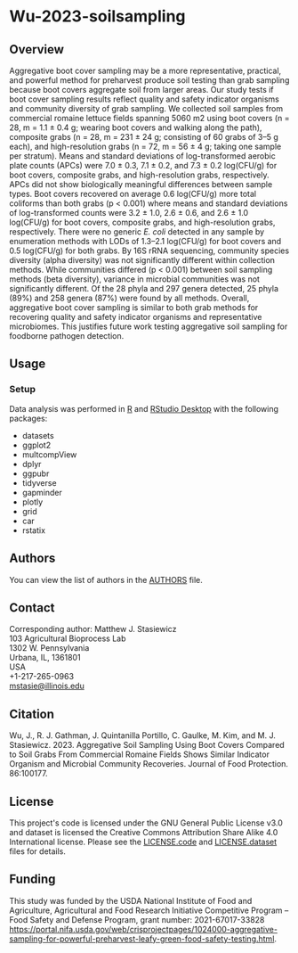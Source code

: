 # Wu-2023-soilsampling

## Overview
Aggregative boot cover sampling may be a more representative, practical, and powerful method for preharvest produce soil testing than grab sampling because boot covers aggregate soil from larger areas. Our study tests if boot cover sampling results reflect quality and safety indicator organisms and community diversity of grab sampling. We collected soil samples from commercial romaine lettuce fields spanning 5060 m2 using boot covers (n = 28, m = 1.1 ± 0.4 g; wearing boot covers and walking along the path), composite grabs (n = 28, m = 231 ± 24 g; consisting of 60 grabs of 3–5 g each), and high-resolution grabs (n = 72, m = 56 ± 4 g; taking one sample per stratum). Means and standard deviations of log-transformed aerobic plate counts (APCs) were 7.0 ± 0.3, 7.1 ± 0.2, and 7.3 ± 0.2 log(CFU/g) for boot covers, composite grabs, and high-resolution grabs, respectively. APCs did not show biologically meaningful differences between sample types. Boot covers recovered on average 0.6 log(CFU/g) more total coliforms than both grabs (p < 0.001) where means and standard deviations of log-transformed counts were 3.2 ± 1.0, 2.6 ± 0.6, and 2.6 ± 1.0 log(CFU/g) for boot covers, composite grabs, and high-resolution grabs, respectively. There were no generic _E. coli_ detected in any sample by enumeration methods with LODs of 1.3–2.1 log(CFU/g) for boot covers and 0.5 log(CFU/g) for both grabs. By 16S rRNA sequencing, community species diversity (alpha diversity) was not significantly different within collection methods. While communities differed (p < 0.001) between soil sampling methods (beta diversity), variance in microbial communities was not significantly different. Of the 28 phyla and 297 genera detected, 25 phyla (89%) and 258 genera (87%) were found by all methods. Overall, aggregative boot cover sampling is similar to both grab methods for recovering quality and safety indicator organisms and representative microbiomes. This justifies future work testing aggregative soil sampling for foodborne pathogen detection.

## Usage
### Setup
Data analysis was performed in [R](https://cloud.r-project.org/) and [RStudio Desktop](https://posit.co/download/rstudio-desktop/) with the following packages:
* datasets
* ggplot2
* multcompView
* dplyr
* ggpubr
* tidyverse
* gapminder
* plotly
* grid
* car
* rstatix

## Authors
You can view the list of authors in the [AUTHORS](/AUTHORS) file.

## Contact
Corresponding author: Matthew J. Stasiewicz<br>
103 Agricultural Bioprocess Lab<br>
1302 W. Pennsylvania<br>
Urbana, IL, 1361801<br>
USA<br>
+1-217-265-0963<br>
[mstasie@illinois.edu](mailto:mstasie@illinois.edu)

## Citation
Wu, J., R. J. Gathman, J. Quintanilla Portillo, C. Gaulke, M. Kim, and M. J. Stasiewicz. 2023. Aggregative Soil Sampling Using Boot Covers Compared to Soil Grabs From Commercial Romaine Fields Shows Similar Indicator Organism and Microbial Community Recoveries. Journal of Food Protection. 86:100177.

## License
This project's code is licensed under the GNU General Public License v3.0 and dataset is licensed the Creative Commons Attribution Share Alike 4.0 International license. Please see the [LICENSE.code](/LICENSE.code) and [LICENSE.dataset](/LICENSE.dataset) files for details.

## Funding
This study was funded by the USDA National Institute of Food and Agriculture, Agricultural and Food Research Initiative Competitive Program – Food Safety and Defense Program, grant number: 
2021-67017-33828 https://portal.nifa.usda.gov/web/crisprojectpages/1024000-aggregative-sampling-for-powerful-preharvest-leafy-green-food-safety-testing.html.
